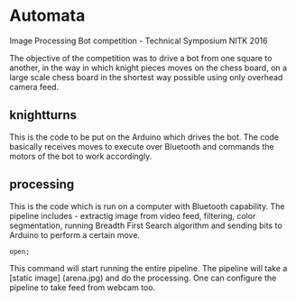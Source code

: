 # Automata
Image Processing Bot competition - Technical Symposium NITK 2016

The objective of the competition was to drive a bot from one square to another, in the way in which knight pieces moves on the chess board, on a large scale chess board in the shortest way possible using only overhead camera feed. 

## knightturns

This is the code to be put on the Arduino which drives the bot. The code basically receives moves to execute over Bluetooth and commands the motors of the bot to work accordingly.

## processing

This is the code which is run on a computer with Bluetooth capability. The pipeline includes - extractig image from video feed, filtering, color segmentation, running Breadth First Search algorithm and sending bits to Arduino to perform a certain move.

```
open;
```

This command will start running the entire pipeline. The pipeline will take a [static image] (arena.jpg) and do the processing. One can configure the pipeline to take feed from webcam too. 
